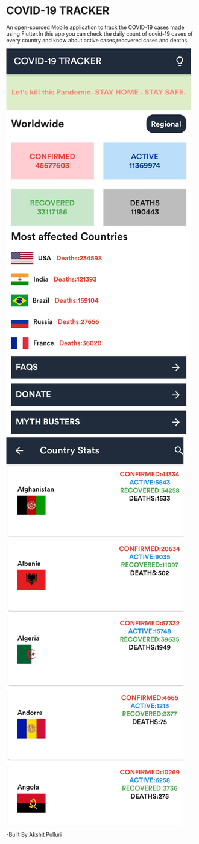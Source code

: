 # COVID-19 TRACKER
An open-sourced Mobile application to track the COVID-19 cases made using Flutter.In this app you can check the daily count of covid-19 cases of every country and know about active cases,recovered cases and deaths.


![alt text](/ss1.jpg)  
![alt text](/ss2.jpg) 
 
-Built By Akshit Pulluri